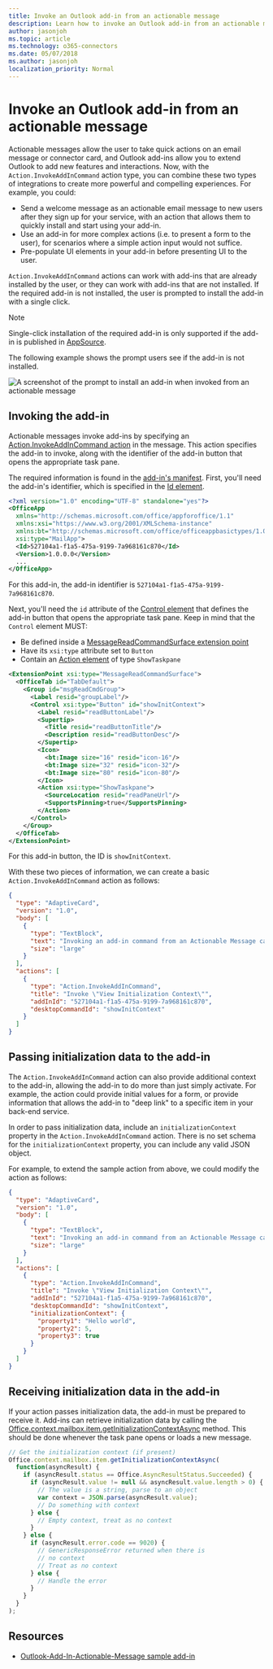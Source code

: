 ```yaml
---
title: Invoke an Outlook add-in from an actionable message
description: Learn how to invoke an Outlook add-in from an actionable message and pass initialization data to the add-in.
author: jasonjoh
ms.topic: article
ms.technology: o365-connectors
ms.date: 05/07/2018
ms.author: jasonjoh
localization_priority: Normal
---
```


# Invoke an Outlook add-in from an actionable message

Actionable messages allow the user to take quick actions on an email message or connector card, and Outlook add-ins allow you to extend Outlook to add new features and interactions. Now, with the `Action.InvokeAddInCommand` action type, you can combine these two types of integrations to create more powerful and compelling experiences. For example, you could:

- Send a welcome message as an actionable email message to new users after they sign up for your service, with an action that allows them to quickly install and start using your add-in.
- Use an add-in for more complex actions (i.e. to present a form to the user), for scenarios where a simple action input would not suffice.
- Pre-populate UI elements in your add-in before presenting UI to the user.

`Action.InvokeAddInCommand` actions can work with add-ins that are already installed by the user, or they can work with add-ins that are not installed. If the required add-in is not installed, the user is prompted to install the add-in with a single click.

> [!NOTE]
> Single-click installation of the required add-in is only supported if the add-in is published in [AppSource](/office/dev/store/submit-to-the-office-store).

The following example shows the prompt users see if the add-in is not installed.

![A screenshot of the prompt to install an add-in when invoked from an actionable message](images/invoke-mha-add-in.png)

## Invoking the add-in

Actionable messages invoke add-ins by specifying an [Action.InvokeAddInCommand action](adaptive-card.md#actioninvokeaddincommand) in the message. This action specifies the add-in to invoke, along with the identifier of the add-in button that opens the appropriate task pane.

The required information is found in the [add-in's manifest](../add-ins/manifests.md). First, you'll need the add-in's identifier, which is specified in the [Id element](https://docs.microsoft.com/office/dev/add-ins/reference/manifest/id).

```xml
<?xml version="1.0" encoding="UTF-8" standalone="yes"?>
<OfficeApp
  xmlns="http://schemas.microsoft.com/office/appforoffice/1.1"
  xmlns:xsi="https://www.w3.org/2001/XMLSchema-instance"
  xmlns:bt="http://schemas.microsoft.com/office/officeappbasictypes/1.0"
  xsi:type="MailApp">
  <Id>527104a1-f1a5-475a-9199-7a968161c870</Id>
  <Version>1.0.0.0</Version>
  ...
</OfficeApp>
```

For this add-in, the add-in identifier is `527104a1-f1a5-475a-9199-7a968161c870`.

Next, you'll need the `id` attribute of the [Control element](https://docs.microsoft.com/office/dev/add-ins/reference/manifest/control) that defines the add-in button that opens the appropriate task pane. Keep in mind that the `Control` element MUST:

- Be defined inside a [MessageReadCommandSurface extension point](https://docs.microsoft.com/office/dev/add-ins/reference/manifest/extensionpoint#messagereadcommandsurface)
- Have its `xsi:type` attribute set to `Button`
- Contain an [Action element](https://docs.microsoft.com/office/dev/add-ins/reference/manifest/action) of type `ShowTaskpane`

```xml
<ExtensionPoint xsi:type="MessageReadCommandSurface">
  <OfficeTab id="TabDefault">
    <Group id="msgReadCmdGroup">
      <Label resid="groupLabel"/>
      <Control xsi:type="Button" id="showInitContext">
        <Label resid="readButtonLabel"/>
        <Supertip>
          <Title resid="readButtonTitle"/>
          <Description resid="readButtonDesc"/>
        </Supertip>
        <Icon>
          <bt:Image size="16" resid="icon-16"/>
          <bt:Image size="32" resid="icon-32"/>
          <bt:Image size="80" resid="icon-80"/>
        </Icon>
        <Action xsi:type="ShowTaskpane">
          <SourceLocation resid="readPaneUrl"/>
          <SupportsPinning>true</SupportsPinning>
        </Action>
      </Control>
    </Group>
  </OfficeTab>
</ExtensionPoint>
```

For this add-in button, the ID is `showInitContext`.

With these two pieces of information, we can create a basic `Action.InvokeAddInCommand` action as follows:

```json
{
  "type": "AdaptiveCard",
  "version": "1.0",
  "body": [
    {
      "type": "TextBlock",
      "text": "Invoking an add-in command from an Actionable Message card",
      "size": "large"
    }
  ],
  "actions": [
    {
      "type": "Action.InvokeAddInCommand",
      "title": "Invoke \"View Initialization Context\"",
      "addInId": "527104a1-f1a5-475a-9199-7a968161c870",
      "desktopCommandId": "showInitContext"
    }
  ]
}
```

## Passing initialization data to the add-in

The `Action.InvokeAddInCommand` action can also provide additional context to the add-in, allowing the add-in to do more than just simply activate. For example, the action could provide initial values for a form, or provide information that allows the add-in to "deep link" to a specific item in your back-end service.

In order to pass initialization data, include an `initializationContext` property in the `Action.InvokeAddInCommand` action. There is no set schema for the `initializationContext` property, you can include any valid JSON object.

For example, to extend the sample action from above, we could modify the action as follows:

```json
{
  "type": "AdaptiveCard",
  "version": "1.0",
  "body": [
    {
      "type": "TextBlock",
      "text": "Invoking an add-in command from an Actionable Message card",
      "size": "large"
    }
  ],
  "actions": [
    {
      "type": "Action.InvokeAddInCommand",
      "title": "Invoke \"View Initialization Context\"",
      "addInId": "527104a1-f1a5-475a-9199-7a968161c870",
      "desktopCommandId": "showInitContext",
      "initializationContext": {
        "property1": "Hello world",
        "property2": 5,
        "property3": true
      }
    }
  ]
}
```

## Receiving initialization data in the add-in

If your action passes initialization data, the add-in must be prepared to receive it. Add-ins can retrieve initialization data by calling the [Office.context.mailbox.item.getInitializationContextAsync](https://docs.microsoft.com/office/dev/add-ins/reference/objectmodel/preview-requirement-set/office.context.mailbox.item#methods) method. This should be done whenever the task pane opens or loads a new message.

```js
// Get the initialization context (if present)
Office.context.mailbox.item.getInitializationContextAsync(
  function(asyncResult) {
    if (asyncResult.status == Office.AsyncResultStatus.Succeeded) {
      if (asyncResult.value != null && asyncResult.value.length > 0) {
        // The value is a string, parse to an object
        var context = JSON.parse(asyncResult.value);
        // Do something with context
      } else {
        // Empty context, treat as no context
      }
    } else {
      if (asyncResult.error.code == 9020) {
        // GenericResponseError returned when there is
        // no context
        // Treat as no context
      } else {
        // Handle the error
      }
    }
  }
);
```

## Resources

- [Outlook-Add-In-Actionable-Message sample add-in](https://github.com/OfficeDev/Outlook-Add-In-Actionable-Message)
